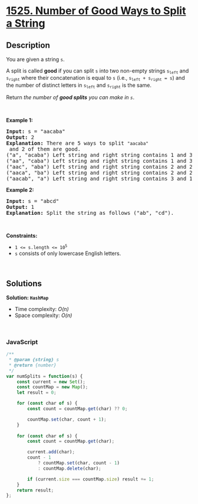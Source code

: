# [1525. Number of Good Ways to Split a String](https://leetcode.com/problems/number-of-good-ways-to-split-a-string)

## Description

<div class="xFUwe" data-track-load="description_content"><p>You are given a string <code>s</code>.</p>

<p>A split is called <strong>good</strong> if you can split <code>s</code> into two non-empty strings <code>s<sub>left</sub></code> and <code>s<sub>right</sub></code> where their concatenation is equal to <code>s</code> (i.e., <code>s<sub>left</sub> + s<sub>right</sub> = s</code>) and the number of distinct letters in <code>s<sub>left</sub></code> and <code>s<sub>right</sub></code> is the same.</p>

<p>Return <em>the number of <strong>good splits</strong> you can make in <code>s</code></em>.</p>

<p>&nbsp;</p>
<p><strong class="example">Example 1:</strong></p>

<pre><strong>Input:</strong> s = "aacaba"
<strong>Output:</strong> 2
<strong>Explanation:</strong> There are 5 ways to split <code>"aacaba"</code> and 2 of them are good. 
("a", "acaba") Left string and right string contains 1 and 3 different letters respectively.
("aa", "caba") Left string and right string contains 1 and 3 different letters respectively.
("aac", "aba") Left string and right string contains 2 and 2 different letters respectively (good split).
("aaca", "ba") Left string and right string contains 2 and 2 different letters respectively (good split).
("aacab", "a") Left string and right string contains 3 and 1 different letters respectively.
</pre>

<p><strong class="example">Example 2:</strong></p>

<pre><strong>Input:</strong> s = "abcd"
<strong>Output:</strong> 1
<strong>Explanation:</strong> Split the string as follows ("ab", "cd").
</pre>

<p>&nbsp;</p>
<p><strong>Constraints:</strong></p>

<ul>
	<li><code>1 &lt;= s.length &lt;= 10<sup>5</sup></code></li>
	<li><code>s</code> consists of only lowercase English letters.</li>
</ul>
</div>

<p>&nbsp;</p>

## Solutions

**Solution: `HashMap`**
- Time complexity: <em>O(n)</em>
- Space complexity: <em>O(n)</em>

<p>&nbsp;</p>

### **JavaScript**

```js
/**
 * @param {string} s
 * @return {number}
 */
var numSplits = function(s) {
    const current = new Set();
    const countMap = new Map();
    let result = 0;

    for (const char of s) {
        const count = countMap.get(char) ?? 0;

        countMap.set(char, count + 1);
    }
    
    for (const char of s) {
        const count = countMap.get(char);

        current.add(char);
        count - 1 
            ? countMap.set(char, count - 1)
            : countMap.delete(char);

        if (current.size === countMap.size) result += 1;
    }
    return result;
};
```
